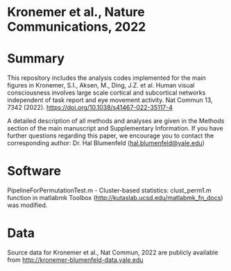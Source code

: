 # Kronemer et al., Nature Communications, 2022 

# Summary
This repository includes the analysis codes implemented for the main figures in Kronemer, S.I., Aksen, M., Ding, J.Z. et al. Human visual consciousness involves large scale cortical and subcortical networks independent of task report and eye movement activity. Nat Commun 13, 7342 (2022). https://doi.org/10.1038/s41467-022-35117-4

A detailed description of all methods and analyses are given in the Methods section of the main manuscript and Supplementary Information. If you have further questions regarding this paper, we encourage you to contact the corresponding author: Dr. Hal Blumenfeld (hal.blumenfeld@yale.edu)

# Software
PipelineForPermutationTest.m - Cluster-based statistics: clust_perm1.m function in matlabmk Toolbox (http://kutaslab.ucsd.edu/matlabmk_fn_docs) was modified.

# Data
Source data for Kronemer et al., Nat Commun, 2022 are publicly available from http://kronemer-blumenfeld-data.yale.edu
